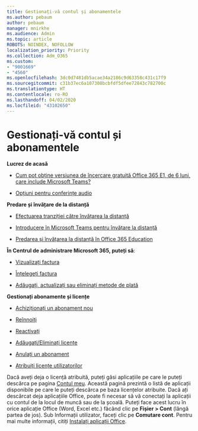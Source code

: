 ```yaml
---
title: Gestionați-vă contul și abonamentele
ms.author: pebaum
author: pebaum
manager: mnirkhe
ms.audience: Admin
ms.topic: article
ROBOTS: NOINDEX, NOFOLLOW
localization_priority: Priority
ms.collection: Adm_O365
ms.custom:
- "9001669"
- "4560"
ms.openlocfilehash: 3dc0d7481db5acae34a2186c9d63358c431c17f9
ms.sourcegitcommit: c31b37ec6a107308bcbfdf5dfee72843c782700c
ms.translationtype: HT
ms.contentlocale: ro-RO
ms.lasthandoff: 04/02/2020
ms.locfileid: "43102650"
---
```

# <a name="manage-your-account-and-subscriptions"></a>Gestionați-vă contul și abonamentele

**Lucrez de acasă**
- [Cum pot obține versiunea de încercare gratuită Office 365 E1, de 6 luni, care include Microsoft Teams?](https://docs.microsoft.com/MicrosoftTeams/e1-trial-license)

- [Opțiuni pentru conferințe audio](https://docs.microsoft.com/alchemyinsights/options-for-audio-conferencing)

**Predare și învățare de la distanță**

- [Efectuarea tranziției către învățarea la distanță](https://www.microsoft.com/education/remote-learning)

- [Introducere în Microsoft Teams pentru învățare la distanță](https://docs.microsoft.com/MicrosoftTeams/remote-learning-edu)

- [Predarea și învățarea la distanță în Office 365 Education](https://docs.microsoft.com/MicrosoftTeams/remote-learning-edu)

**În Centrul de administrare Microsoft 365, puteți să**: 

- [Vizualizați factura](https://docs.microsoft.com/microsoft-365/commerce/billing-and-payments/view-your-bill-or-invoice) 

- [Înțelegeți factura](https://docs.microsoft.com/microsoft-365/commerce/billing-and-payments/understand-your-invoice)

- [Adăugați, actualizați sau eliminați metode de plată](https://docs.microsoft.com/microsoft-365/commerce/billing-and-payments/add-update-or-remove-credit-card-or-bank-account)

**Gestionați abonamente și licențe** 

- [Achiziționați un abonament nou](https://docs.microsoft.com/microsoft-365/commerce/subscriptions/upgrade-to-different-plan)

- [Reînnoiți](https://docs.microsoft.com/microsoft-365/commerce/subscriptions/renew-your-subscription) 

- [Reactivați](https://docs.microsoft.com/microsoft-365/commerce/subscriptions/reactivate-your-subscription)

- [Adăugați/Eliminați licențe](https://docs.microsoft.com/microsoft-365/commerce/licenses/buy-licenses)

- [Anulați un abonament](https://docs.microsoft.com/microsoft-365/commerce/subscriptions/cancel-your-subscription)

- [Atribuiți licențe utilizatorilor](https://docs.microsoft.com/microsoft-365/admin/manage/assign-licenses-to-users)

Dacă aveți deja o licență atribuită, puteți găsi aplicațiile pe care le puteți descărca pe pagina [Contul meu](https://portal.office.com/account/#installs). Această pagină prezintă o listă de aplicații disponibile pe care le puteți descărca pe baza licențelor atribuite. Dacă ați descărcat deja aplicațiile Office, poate fi necesar să vă conectați la aplicații cu contul de la locul de muncă sau de la școală. Puteți face acest lucru în orice aplicație Office (Word, Excel etc.) făcând clic pe **Fișier > Cont** (lângă partea de jos). Sub Informații utilizator, faceți clic pe **Comutare cont**. Pentru mai multe informații, citiți [Instalați aplicații Office](https://docs.microsoft.com/microsoft-365/admin/setup/install-applications). 
